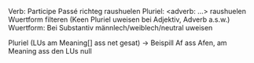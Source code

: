 Verb: Participe Passé richteg raushuelen
Pluriel: <adverb: ...> raushuelen
Wuertform filteren (Keen Pluriel uweisen bei Adjektiv, Adverb a.s.w.)
Wuertform: Bei Substantiv männlech/weiblech/neutral uweisen

Pluriel (LUs am Meaning[] ass net gesat) -> Beispill Af ass Afen, am Meaning ass den LUs null
